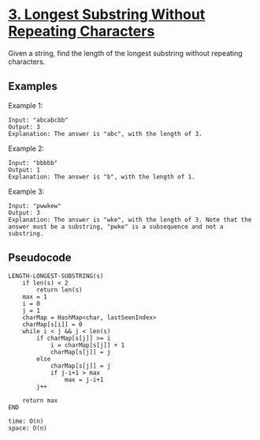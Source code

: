 # [3. Longest Substring Without Repeating Characters](https://leetcode.com/problems/longest-substring-without-repeating-characters/)

Given a string, find the length of the longest substring without repeating characters.

## Examples

Example 1:

```
Input: "abcabcbb"
Output: 3
Explanation: The answer is "abc", with the length of 3.
```

Example 2:

```
Input: "bbbbb"
Output: 1
Explanation: The answer is "b", with the length of 1.
```

Example 3:

```
Input: "pwwkew"
Output: 3
Explanation: The answer is "wke", with the length of 3. Note that the answer must be a substring, "pwke" is a subsequence and not a substring.
```

## Pseudocode

```
LENGTH-LONGEST-SUBSTRING(s)
    if len(s) < 2
        return len(s)
    max = 1
    i = 0
    j = 1
    charMap = HashMap<char, lastSeenIndex>
    charMap[s[i]] = 0
    while i < j && j < len(s)
        if charMap[s[j]] >= i
            i = charMap[s[j]] + 1
            charMap[s[j]] = j
        else
            charMap[s[j]] = j
            if j-i+1 > max
                max = j-i+1
        j++

    return max
END

time: O(n)
space: O(n)
```
